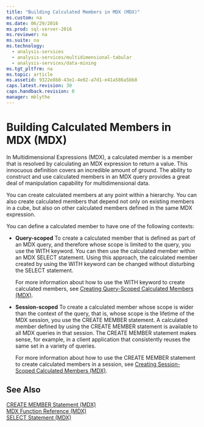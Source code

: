 ```yaml
---
title: "Building Calculated Members in MDX (MDX)"
ms.custom: na
ms.date: 06/29/2016
ms.prod: sql-server-2016
ms.reviewer: na
ms.suite: na
ms.technology: 
  - analysis-services
  - analysis-services/multidimensional-tabular
  - analysis-services/data-mining
ms.tgt_pltfrm: na
ms.topic: article
ms.assetid: 9322e8b8-43e1-4e02-a7d1-e41a586a5bb8
caps.latest.revision: 30
caps.handback.revision: 0
manager: mblythe
---
```

# Building Calculated Members in MDX (MDX)
In Multidimensional Expressions (MDX), a calculated member is a member that is resolved by calculating an MDX expression to return a value. This innocuous definition covers an incredible amount of ground. The ability to construct and use calculated members in an MDX query provides a great deal of manipulation capability for multidimensional data.  
  
 You can create calculated members at any point within a hierarchy. You can also create calculated members that depend not only on existing members in a cube, but also on other calculated members defined in the same MDX expression.  
  
 You can define a calculated member to have one of the following contexts:  
  
-   **Query-scoped** To create a calculated member that is defined as part of an MDX query, and therefore whose scope is limited to the query, you use the WITH keyword. You can then use the calculated member within an MDX SELECT statement. Using this approach, the calculated member created by using the WITH keyword can be changed without disturbing the SELECT statement.  
  
     For more information about how to use the WITH keyword to create calculated members, see [Creating Query-Scoped Calculated Members (MDX)](../../Topics/TopicNameNotContainA/Creating-Query-Scoped-Calculated-Members--MDX-.md).  
  
-   **Session-scoped** To create a calculated member whose scope is wider than the context of the query, that is, whose scope is the lifetime of the MDX session, you use the CREATE MEMBER statement. A calculated member defined by using the CREATE MEMBER statement is available to all MDX queries in that session. The CREATE MEMBER statement makes sense, for example, in a client application that consistently reuses the same set in a variety of queries.  
  
     For more information about how to use the CREATE MEMBER statement to create calculated members in a session, see [Creating Session-Scoped Calculated Members (MDX)](../../Topics/TopicNameNotContainA/Creating-Session-Scoped-Calculated-Members--MDX-.md).  
  
## See Also  
 [CREATE MEMBER Statement (MDX)](assetId:///49379217-be2c-4139-a206-1168078b9b76)   
 [MDX Function Reference (MDX)](assetId:///e363722a-3e5b-40a9-a0b5-399dd2d93f6d)   
 [SELECT Statement (MDX)](assetId:///c0a57214-aa3f-44ce-a369-660c69746f34)
